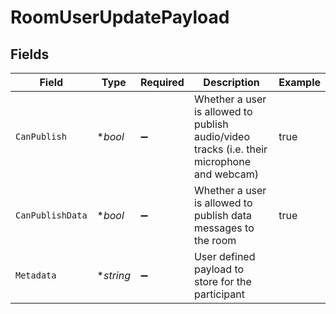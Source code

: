# RoomUserUpdatePayload


## Fields

| Field                                                                                      | Type                                                                                       | Required                                                                                   | Description                                                                                | Example                                                                                    |
| ------------------------------------------------------------------------------------------ | ------------------------------------------------------------------------------------------ | ------------------------------------------------------------------------------------------ | ------------------------------------------------------------------------------------------ | ------------------------------------------------------------------------------------------ |
| `CanPublish`                                                                               | **bool*                                                                                    | :heavy_minus_sign:                                                                         | Whether a user is allowed to publish audio/video tracks (i.e. their microphone and webcam) | true                                                                                       |
| `CanPublishData`                                                                           | **bool*                                                                                    | :heavy_minus_sign:                                                                         | Whether a user is allowed to publish data messages to the room                             | true                                                                                       |
| `Metadata`                                                                                 | **string*                                                                                  | :heavy_minus_sign:                                                                         | User defined payload to store for the participant                                          |                                                                                            |